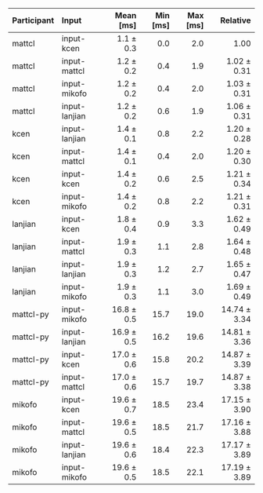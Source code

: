| Participant | Input | Mean [ms] | Min [ms] | Max [ms] | Relative |
|:---|:---|---:|---:|---:|---:|
| mattcl | input-kcen | 1.1 ± 0.3 | 0.0 | 2.0 | 1.00 |
| mattcl | input-mattcl | 1.2 ± 0.2 | 0.4 | 1.9 | 1.02 ± 0.31 |
| mattcl | input-mikofo | 1.2 ± 0.2 | 0.4 | 2.0 | 1.03 ± 0.31 |
| mattcl | input-lanjian | 1.2 ± 0.2 | 0.6 | 1.9 | 1.06 ± 0.31 |
| kcen | input-lanjian | 1.4 ± 0.1 | 0.8 | 2.2 | 1.20 ± 0.28 |
| kcen | input-mattcl | 1.4 ± 0.1 | 0.4 | 2.0 | 1.20 ± 0.30 |
| kcen | input-kcen | 1.4 ± 0.2 | 0.6 | 2.5 | 1.21 ± 0.34 |
| kcen | input-mikofo | 1.4 ± 0.2 | 0.8 | 2.2 | 1.21 ± 0.31 |
| lanjian | input-kcen | 1.8 ± 0.4 | 0.9 | 3.3 | 1.62 ± 0.49 |
| lanjian | input-mattcl | 1.9 ± 0.3 | 1.1 | 2.8 | 1.64 ± 0.48 |
| lanjian | input-lanjian | 1.9 ± 0.3 | 1.2 | 2.7 | 1.65 ± 0.47 |
| lanjian | input-mikofo | 1.9 ± 0.3 | 1.1 | 3.0 | 1.69 ± 0.49 |
| mattcl-py | input-mikofo | 16.8 ± 0.5 | 15.7 | 19.0 | 14.74 ± 3.34 |
| mattcl-py | input-lanjian | 16.9 ± 0.5 | 16.2 | 19.6 | 14.81 ± 3.36 |
| mattcl-py | input-kcen | 17.0 ± 0.6 | 15.8 | 20.2 | 14.87 ± 3.39 |
| mattcl-py | input-mattcl | 17.0 ± 0.6 | 15.7 | 19.7 | 14.87 ± 3.38 |
| mikofo | input-kcen | 19.6 ± 0.7 | 18.5 | 23.4 | 17.15 ± 3.90 |
| mikofo | input-mattcl | 19.6 ± 0.5 | 18.5 | 21.7 | 17.16 ± 3.88 |
| mikofo | input-lanjian | 19.6 ± 0.6 | 18.4 | 22.3 | 17.17 ± 3.89 |
| mikofo | input-mikofo | 19.6 ± 0.5 | 18.5 | 22.1 | 17.19 ± 3.89 |
